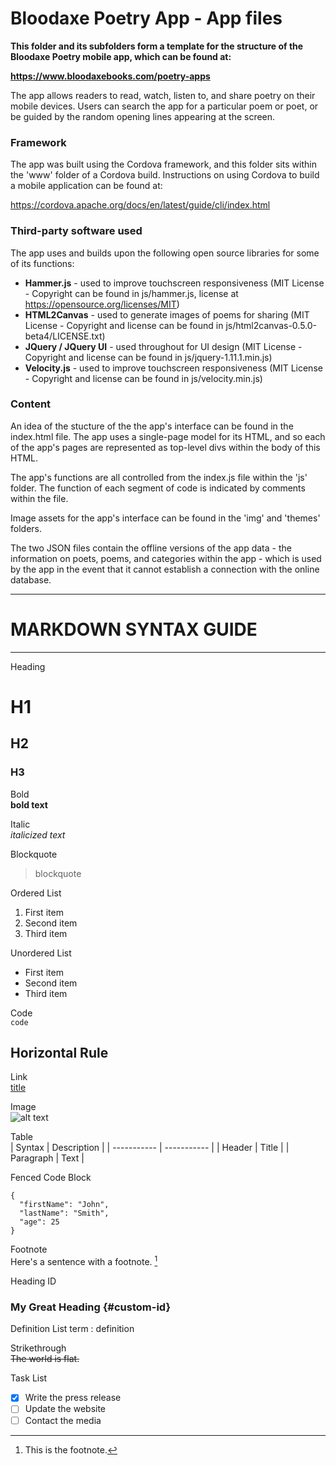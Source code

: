 # Bloodaxe Poetry App - App files



**This folder and its subfolders form a template for the structure of the Bloodaxe Poetry mobile app, which can be found at:**

**https://www.bloodaxebooks.com/poetry-apps**



The app allows readers to read, watch, listen to, and share poetry on their mobile devices. Users can search the app for a particular poem or poet, or be guided by the random opening lines appearing at the screen.



### Framework

The app was built using the Cordova framework, and this folder sits within the 'www' folder of a Cordova build. Instructions on using Cordova to build a mobile application can be found at: 

https://cordova.apache.org/docs/en/latest/guide/cli/index.html



### Third-party software used

The app uses and builds upon the following open source libraries for some of its functions:

- **Hammer.js** - used to improve touchscreen responsiveness (MIT License - Copyright can be found in js/hammer.js, license at https://opensource.org/licenses/MIT)
- **HTML2Canvas** - used to generate images of poems for sharing (MIT License - Copyright and license can be found in js/html2canvas-0.5.0-beta4/LICENSE.txt)
- **JQuery / JQuery UI** - used throughout for UI design (MIT License - Copyright and license can be found in js/jquery-1.11.1.min.js)
- **Velocity.js** - used to improve touchscreen responsiveness (MIT License - Copyright and license can be found in js/velocity.min.js)



### Content

An idea of the stucture of the the app's interface can be found in the index.html file. The app uses a single-page model for its HTML, and so each of the app's pages are represented as top-level divs within the body of this HTML. 

The app's functions are all controlled from the index.js file within the 'js' folder. The function of each segment of code is indicated by comments within the file. 

Image assets for the app's interface can be found in the 'img' and 'themes' folders. 

The two JSON files contain the offline versions of the app data - the information on poets, poems, and categories within the app - which is used by the app in the event that it cannot establish a connection with the online database.





---
# MARKDOWN SYNTAX GUIDE
---

Heading	
# H1
## H2
### H3

Bold	
**bold text**

Italic	
*italicized text*

Blockquote	
> blockquote

Ordered List	
1. First item
2. Second item
3. Third item

Unordered List	
- First item
- Second item
- Third item

Code	
`code`

Horizontal Rule	
---

Link	
[title](https://www.example.com)

Image	
![alt text](image.jpg)


Table	
| Syntax | Description |
| ----------- | ----------- |
| Header | Title |
| Paragraph | Text |

Fenced Code Block	
```
{
  "firstName": "John",
  "lastName": "Smith",
  "age": 25
}
```

Footnote	
Here's a sentence with a footnote. [^1]

[^1]: This is the footnote.

Heading ID	
### My Great Heading {#custom-id}

Definition List	
term
: definition

Strikethrough	
~~The world is flat.~~

Task List	
- [x] Write the press release
- [ ] Update the website
- [ ] Contact the media